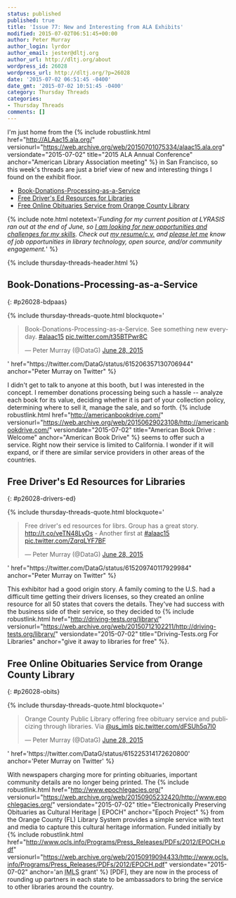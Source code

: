 ```yaml
---
status: published
published: true
title: 'Issue 77: New and Interesting from ALA Exhibits'
modified: 2015-07-02T06:51:45+00:00
author: Peter Murray
author_login: lyrdor
author_email: jester@dltj.org
author_url: http://dltj.org/about
wordpress_id: 26028
wordpress_url: http://dltj.org/?p=26028
date: '2015-07-02 06:51:45 -0400'
date_gmt: '2015-07-02 10:51:45 -0400'
category: Thursday Threads
categories:
- Thursday Threads
comments: []
---
```


I'm just home from the {% include robustlink.html href="http://ALAac15.ala.org/" versionurl="https://web.archive.org/web/20150701075334/alaac15.ala.org" versiondate="2015-07-02" title="2015 ALA Annual Conference" anchor="American Library Association meeting" %} in San Francisco, so this week's threads are just a brief view of new and interesting things I found on the exhibit floor.

* <a href="{% post_url 2015-07-02-thursday-threads-2015w26 %}/#p26028-bdpaas">Book-Donations-Processing-as-a-Service</a>
* <a href="{% post_url 2015-07-02-thursday-threads-2015w26 %}/#p26028-drivers-ed">Free Driver's Ed Resources for Libraries</a>
* <a href="{% post_url 2015-07-02-thursday-threads-2015w26 %}/#p26028-obits">Free Online Obituaries Service from Orange County Library</a>

{% include note.html notetext='<em>Funding for my current position at LYRASIS ran out at the end of June, so <a href="/article/seeking-new-opportunity" title="Seeking new opportunity in library technology | Disruptive Library Technology Jester">I am looking for new opportunities and challenges for my skills</a>.  Check out <a href="https://dltj.org/resume/">my resume/<i>c.v.</i></a> and <a href="/contact/">please let me</a> know of job opportunities in library technology, open source, and/or community engagement.</em>' %}

{% include thursday-threads-header.html %}

## Book-Donations-Processing-as-a-Service
{: #p26028-bdpaas}

{% include thursday-threads-quote.html
blockquote='<blockquote class="twitter-tweet" lang="en"><p lang="en" dir="ltr">Book-Donations-Processing-as-a-Service. See something new everyday. <a href="https://twitter.com/hashtag/alaac15?src=hash">#alaac15</a> <a href="http://t.co/t35BTPwr8C" title="http://t.co/t35BTPwr8C">pic.twitter.com/t35BTPwr8C</a></p>
<p>&mdash; Peter Murray (@DataG) <a href="https://twitter.com/DataG/status/615206357130706944">June 28, 2015</a></p></blockquote>'
href="https://twitter.com/DataG/status/615206357130706944"
anchor="Peter Murray on Twitter" %}
<script async src="//platform.twitter.com/widgets.js" charset="utf-8"></script>

I didn't get to talk to anyone at this booth, but I was interested in the concept.  I remember donations processing being such a hassle -- analyze each book for its value, deciding whether it is part of your collection policy, determining where to sell it, manage the sale, and so forth.  {% include robustlink.html href="http://americanbookdrive.com/" versionurl="https://web.archive.org/web/20150629023108/http://americanbookdrive.com/" versiondate="2015-07-02" title="American Book Drive : Welcome" anchor="American Book Drive" %} seems to offer such a service.  Right now their service is limited to California.  I wonder if it will expand, or if there are similar service providers in other areas of the countries.


## Free Driver's Ed Resources for Libraries
{: #p26028-drivers-ed}

{% include thursday-threads-quote.html
blockquote='<blockquote class="twitter-tweet" lang="en"><p lang="en" dir="ltr">Free driver&#39;s ed resources for librs. Group has a great story. <a href="http://t.co/veTN48LyOs" title="http://t.co/veTN48LyOs">http://t.co/veTN48LyOs</a> - Another first at <a href="https://twitter.com/hashtag/alaac15?src=hash">#alaac15</a> <a href="http://t.co/ZqrqLYF7BF" title="http://t.co/ZqrqLYF7BF">pic.twitter.com/ZqrqLYF7BF</a></p>
<p>&mdash; Peter Murray (@DataG) <a href="https://twitter.com/DataG/status/615209740117929984">June 28, 2015</a></p></blockquote>'
href="https://twitter.com/DataG/status/615209740117929984"
anchor="Peter Murray on Twitter" %}

This exhibitor had a good origin story.  A family coming to the U.S. had a difficult time getting their drivers licenses, so they created an online resource for all 50 states that covers the details.  They've had success with the business side of their service, so they decided to {% include robustlink.html href="http://driving-tests.org/library/" versionurl="https://web.archive.org/web/20150712102211/http://driving-tests.org/library/" versiondate="2015-07-02" title="Driving-Tests.org For Libraries" anchor="give it away to libraries for free" %}.

## Free Online Obituaries Service from Orange County Library
{: #p26028-obits}

{% include thursday-threads-quote.html
blockquote='<blockquote class="twitter-tweet" lang="en"><p lang="en" dir="ltr">Orange County Public Library offering free obituary service and publicizing through libraries. Via <a href="https://twitter.com/US_IMLS">@us_imls</a> <a href="http://t.co/dFSUh5q7l0" title="http://t.co/dFSUh5q7l0">pic.twitter.com/dFSUh5q7l0</a></p>
<p>&mdash; Peter Murray (@DataG) <a href="https://twitter.com/DataG/status/615225314172620800">June 28, 2015</a></p></blockquote>'
href='https://twitter.com/DataG/status/615225314172620800'
anchor='Peter Murray on Twitter' %}

With newspapers charging more for printing obituaries, important community details are no longer being printed.  The {% include robustlink.html href="http://www.epochlegacies.org/" versionurl="https://web.archive.org/web/20150905232420/http://www.epochlegacies.org/" versiondate="2015-07-02" title="Electronically Preserving Obituaries as Cultural Heritage | EPOCH" anchor="Epoch Project" %} from the Orange County (FL) Library System provides a simple service with text and media to capture this cultural heritage information.  Funded initially by {% include robustlink.html href="http://www.ocls.info/Programs/Press_Releases/PDFs/2012/EPOCH.pdf" versionurl="https://web.archive.org/web/20150919094433/http://www.ocls.info/Programs/Press_Releases/PDFs/2012/EPOCH.pdf" versiondate="2015-07-02" anchor='an <abbr title="Institute of Museum and Library Services">IMLS</abbr> grant' %} [PDF], they are now in the process of rounding up partners in each state to be ambassadors to bring the service to other libraries around the country.
